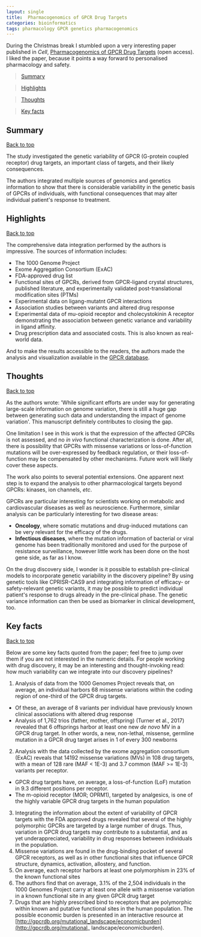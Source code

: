 ```yaml
---
layout: single
title:  Pharmacogenomics of GPCR Drug Targets
categories: bioinformatics
tags: pharmacology GPCR genetics pharmacogenomics
---
```


During the Christmas break I stumbled upon a very interesting paper published in *Cell*,  [Pharmacogenomics of GPCR Drug Targets](http://www.cell.com/cell/abstract/S0092-8674(17)31384-3) (open access). I liked the paper, because it points a way forward to personalised pharmacology and safety.

<a id="top"></a>

> [Summary](#summary)

> [Highlights](#highlights)

> [Thoughts](#thoughts)

> [Key facts](#keyfacts)

## Summary

<a id="summary"></a>
[Back to top](#top)

The study investigated the genetic variability of GPCR (G-protein coupled receptor) drug targets, an important class of targets, and their likely consequences.

The authors integrated multiple sources of genomics and genetics information to show that there is considerable variability in the genetic basis of GPCRs of individuals, with functional consequences that may alter individual patient's response to treatment. 

## Highlights
<a id="highlights"></a>
[Back to top](#top)

The comprehensive data integration performed by the authors is impressive. The sources of information includes:

+ The 1000 Genome Project
+ Exome Aggregation Consortium (ExAC)
+ FDA-approved drug list
+ Functional sites of GPCRs, derived from GPCR-ligand crystal structures, published literature, and experimentally validated post-translational modification sites (PTMs)
+ Experimental data on ligang-mutatnt GPCR interactions
+ Association studies between variants and altered drug response 
+ Experimental data of mu-opioid receptor and cholecystokinin A receptor demonstrating the association between genetic variance and variability in ligand affinity.
+ Drug prescription data and associated costs. This is also known as real-world data.

And to make the results accessible to the readers, the authors made the analysis and visualization available in the [GPCR database](http://www.gpcrdb.org).

## Thoughts

<a id="thoughts"></a>

[Back to top](#top)

As the authors wrote: 'While significant efforts are under way for generating large-scale information on genome variation, there is still a huge gap between generating such data and understanding the impact of genome variation'. This manuscript definitely contributes to closing the gap.

One limitation I see in this work is that the expression of the affected GPCRs is not assessed, and no _in vivo_ functional characterization is done. After all, there is possibility that GPCRs with missense variations or loss-of-function mutations will be over-expressed by feedback regulation, or their loss-of-function may be compensated by other mechanisms. Future work will likely cover these aspects.

The work also points to several potential extensions. One apparent next step is to expand the analysis to other pharmacological targets beyond GPCRs: kinases, ion channels, *etc*. 

GPCRs are particular interesting for scientists working on metabolic and cardiovascular diseases as well as neuroscience. Furthermore, similar analysis can be particularly interesting for two disease areas: 
+ **Oncology**, where somatic mutations and drug-induced mutations can be very relevant for the efficacy of the drugs.
+ **Infectious diseases**, where the mutation information of bacterial or viral genome has been traditionally monitored and used for the purpose of resistance surveillance, however little work has been done on the host gene side, as far as I know.  

On the drug discovery side, I wonder is it possible to establish pre-clinical models to incorporate genetic variability in the discovery pipeline? By using genetic tools like CPRISR-CAS9 and integrating information of efficacy- or safety-relevant genetic variants, it may be possible to predict individual patient's response to drugs already in the pre-clinical phase. The genetic variance information can then be used as biomarker in clinical development, too.



## Key facts

<a id="keyfacts"></a>

[Back to top](#top)

Below are some key facts quoted from the paper; feel free to jump over them if you are not interested in the numeric details. For people working with drug discovery, it may be an interesting and thought-invoking read: how much variability can we integrate into our discovery pipelines?
1. Analysis of data from the 1000 Genomes Project reveals that, on average, an individual harbors 68 missense variations within the coding region of one-third of the GPCR drug targets. 
  + Of these, an average of 8 variants per individual have previously known clinical associations with altered drug response
  + Analysis of 1,762 trios (father, mother, offspring) (Turner et al., 2017) revealed that 6 offsprings harbor at least one new *de novo* MV in a GPCR drug target. In other words, a new, non-lethal, missense, germline mutation in a GPCR drug target arises in 1 of every 300 newborns
2. Analysis with the data collected by the exome aggregation consortium (ExAC) reveals that 14192 missense variations (MVs) in 108 drug targets, with a mean of 128 rare (MAF < 1E-3) and 3.7 common (MAF >= 1E-3) variants per receptor.  
  + GPCR drug targets have, on average, a loss-of-function (LoF) mutation in 9.3 different positions per receptor.
  + The m-opioid receptor (MOR; OPRM1), targeted by analgesics, is one of the highly variable GPCR drug targets in the human population
3. Integrating the information about the extent of variability of GPCR targets with the FDA approved drugs revealed that several of the highly polymorphic
GPCRs are targeted by a large number of drugs. Thus, variation in GPCR drug targets may contribute to a substantial, and as yet underappreciated, variability in drug responses between individuals in the population.
4. Missense variations are found in the drug-binding pocket of several GPCR receptors, as well as in other functional sites that influence GPCR structure, dynamics, activation, allostery, and function.
5. On average, each receptor harbors at least one polymorphism in 23% of the known functional sites
6. The authors find that on average, 3.1% of the 2,504 individuals in the 1000 Genomes Project carry at least one allele with a missense variation in a known functional site in any given GPCR drug target
7. Drugs that are highly prescribed bind to receptors that are polymorphic within known and putative functional sites in the human population. The possible economic burden is presented in an interactive resource at [http://gpcrdb.org/mutational_landscape/economicburden](http://gpcrdb.org/mutational_
landscape/economicburden).


